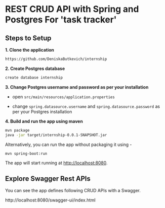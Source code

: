 # REST CRUD API with Spring and Postgres For 'task tracker'

## Steps to Setup

**1. Clone the application**

```bash
https://github.com/DeniskaButkevich/internship
```

**2. Create Postgres database**

```bash
create database internship
```

**3. Change Postgres username and password as per your installation**

+ open `src/main/resources/application.properties`

+ change `spring.datasource.username` and `spring.datasource.password` as per your Postgres installation

**4. Build and run the app using maven**

```bash
mvn package
java -jar target/internship-0.0.1-SNAPSHOT.jar

```

Alternatively, you can run the app without packaging it using -

```bash
mvn spring-boot:run
```

The app will start running at <http://localhost:8080>.

## Explore Swagger Rest APIs

You can see the app defines following CRUD APIs with a Swagger.

http://localhost:8080/swagger-ui/index.html


